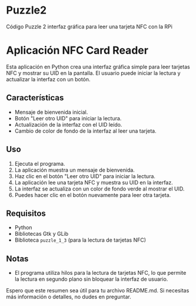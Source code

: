 # Puzzle2
Código Puzzle 2 interfaz gráfica para leer una tarjeta NFC con la RPi

# Aplicación NFC Card Reader

Esta aplicación en Python crea una interfaz gráfica simple para leer tarjetas NFC y mostrar su UID en la pantalla. El usuario puede iniciar la lectura y actualizar la interfaz con un botón.

## Características

- Mensaje de bienvenida inicial.
- Botón "Leer otro UID" para iniciar la lectura.
- Actualización de la interfaz con el UID leído.
- Cambio de color de fondo de la interfaz al leer una tarjeta.

## Uso

1. Ejecuta el programa.
2. La aplicación muestra un mensaje de bienvenida.
3. Haz clic en el botón "Leer otro UID" para iniciar la lectura.
4. La aplicación lee una tarjeta NFC y muestra su UID en la interfaz.
5. La interfaz se actualiza con un color de fondo verde al mostrar el UID.
6. Puedes hacer clic en el botón nuevamente para leer otra tarjeta.

## Requisitos

- Python
- Bibliotecas Gtk y GLib
- Biblioteca `puzzle_1_3` (para la lectura de tarjetas NFC)

## Notas

- El programa utiliza hilos para la lectura de tarjetas NFC, lo que permite la lectura en segundo plano sin bloquear la interfaz de usuario.

Espero que este resumen sea útil para tu archivo README.md. Si necesitas más información o detalles, no dudes en preguntar.
